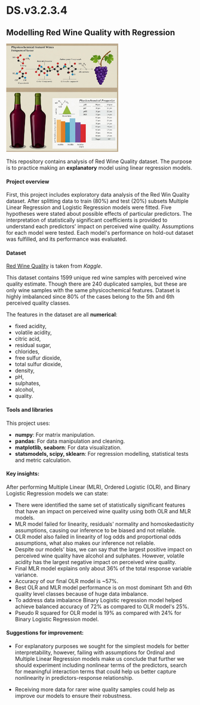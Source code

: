 # DS.v3.2.3.4

## Modelling Red Wine Quality with Regression

<img src=data/wine_quality.jpeg width=300 height=290>  
<br> 

This repository contains analysis of Red Wine Quality dataset. The purpose is to practice making an **explanatory** model using linear regression models.

#### Project overview
First, this project includes exploratory data analysis of the Red Win Quality dataset. After splitting data to train (80%) and test (20%) subsets Multiple Linear Regression and Logistic Regression models were fitted. Five hypotheses were stated about possible effects of particular predictors. The interpretation of statistically significant coefficients is provided to understand each predictors' impact on perceived wine quality. Assumptions for each model were tested. Each model's performance on hold-out dataset was fulfilled, and its performance was evaluated.

#### Dataset
[Red Wine Quality](https://www.kaggle.com/datasets/uciml/red-wine-quality-cortez-et-al-2009) is taken from *Kaggle*.  

This dataset contains 1599 unique red wine samples with perceived wine quality estimate. Though there are 240 duplicated samples, but these are only wine samples with the same physicochemical features. Dataset is highly imbalanced since 80% of the cases belong to the 5th and 6th perceived quality classes.

The features in the dataset are all **numerical**: <br>
 * fixed acidity,
 * volatile acidity,
 * citric acid,
 * residual sugar,
 * chlorides,
 * free sulfur dioxide,
 * total sulfur dioxide,
 * density,
 * pH,
 * sulphates,
 * alcohol,
 * quality.

 #### Tools and libraries
 This project uses:
* **numpy**: For matrix manipulation.
* **pandas**: For data manipulation and cleaning.
* **matplotlib, seaborn**: For data visualization.
* **statsmodels, scipy, sklearn**: For regression modelling, statistical tests and metric calculation.

#### Key insights:
After performing Multiple Linear (MLR), Ordered Logistic (OLR), and Binary Logistic Regression models we can state:

* There were identified the same set of statistically significant features that have an impact on perceived wine quality using both OLR and MLR models.
* MLR model failed for linearity, residuals' normality and homoskedasticity assumptions, causing our inference to be biased and not reliable.
* OLR model also failed in linearity of log odds and proportional odds assumptions, what also makes our inference not reliable.
* Despite our models' bias, we can say that the largest positive impact on perceived wine quality have alcohol and sulphates. However, volatile acidity has the largest negative impact on perceived wine quality.
* Final MLR model explains only about 36% of the total response variable variance.
* Accuracy of our final OLR model is ~57%. 
* Best OLR and MLR model performance is on most dominant 5th and 6th quality level classes because of huge data imbalance.
* To address data imbalance Binary Logistic regression model helped achieve balanced accuracy of 72% as compared to OLR model's 25%. 
* Pseudo R squared for OLR model is 19% as compared with 24% for Binary Logistic Regression model.

#### Suggestions for improvement:

* For explanatory purposes we sought for the simplest models for better interpretability, however, failing with assumptions for Ordinal and Multiple Linear Regression models make us conclude that further we should experiment including nonlinear terms of the predictors, search for meaningful interaction terms that could help us better capture nonlinearity in predictors-response relationship.

* Receiving more data for rarer wine quality samples could help as improve our models to ensure their robustness.

